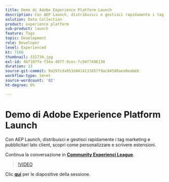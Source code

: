 ```yaml
---
title: Demo di Adobe Experience Platform Launch
description: Con AEP Launch, distribuisci e gestisci rapidamente i tag marketing e pubblicitari lato client, scopri come personalizzare e scrivere estensioni. Questa sessione è stata distribuita come parte dell’evento Contenuto Adobe Developers Live.
solution: Data Collection
product: experience platform
sub-product: launch
feature: Tags
topic: Development
role: Developer
level: Experienced
kt: 7166
thumbnail: 331734.jpg
exl-id: 4bf107fe-f34a-407f-9cec-fc94f7496130
duration: 13
source-git-commit: 9a297cda953d4414131657f9ac84580aea0eabeb
workflow-type: tm+mt
source-wordcount: '82'
ht-degree: 0%

---
```


# Demo di Adobe Experience Platform Launch

Con AEP Launch, distribuisci e gestisci rapidamente i tag marketing e pubblicitari lato client, scopri come personalizzare e scrivere estensioni.

Continua la conversazione in **[Community Experienci League](https://adobe.ly/36Yd3v6)**.

>[!VIDEO](https://video.tv.adobe.com/v/331734/?quality=12&learn=on&hidetitle=true)

Clic **[qui](/help/adobe-developers-live/assets/experience-platform-launch-demo.pdf)** per le diapositive della sessione.
